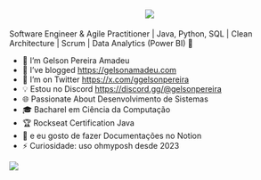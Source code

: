 <h1 align="center">
    <img src="https://readme-typing-svg.herokuapp.com/?font=Righteous&size=35&center=true&vCenter=true&width=500&height=70&duration=4000&lines=Hi+There!+👋;+I'm+Gelson+Pereira+!;" />
</h1>

 Software Engineer & Agile Practitioner | Java, Python, SQL | Clean Architecture | Scrum | Data Analytics (Power BI) 🚀
- 🔭 I’m Gelson Pereira Amadeu 
- 🌱 I’ve blogged https://gelsonamadeu.com
- 🤔 I’m on Twitter https://x.com/ggelsonpereira
- 💡 Estou no Discord https://discord.gg/@gelsonpereira
- 🌐 Passionate About Desenvolvimento de Sistemas
- 🎓 Bacharel em Ciência da Computação
- 🏆 Rockseat Certification Java
- 💬 e eu gosto de fazer Documentações no Notion
- ⚡ Curiosidade: uso ohmyposh desde 2023
  
![](https://github-readme-stats.vercel.app/api?username=ggelsonpereira&theme=radical&hide_border=false&include_all_commits=false&count_private=false)


  



 
